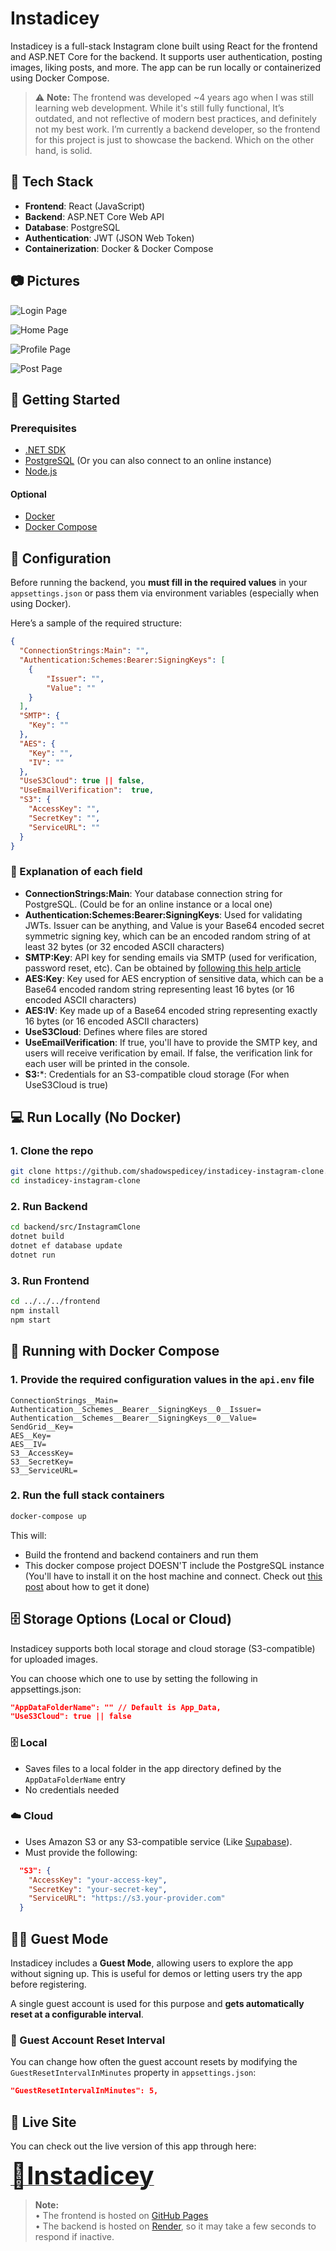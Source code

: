 # Instadicey

Instadicey is a full-stack Instagram clone built using React for the frontend and ASP.NET Core for the backend. It supports user authentication, posting images, liking posts, and more. The app can be run locally or containerized using Docker Compose.

> ⚠️ **Note:** The frontend was developed ~4 years ago when I was still learning web development. While it's still fully functional, It’s outdated, and not reflective of modern best practices, and definitely not my best work. I’m currently a backend developer, so the frontend for this project is just to showcase the backend. Which on the other hand, is solid.

## 🧱 Tech Stack

- **Frontend**: React (JavaScript)
- **Backend**: ASP.NET Core Web API
- **Database**: PostgreSQL
- **Authentication**: JWT (JSON Web Token)
- **Containerization**: Docker & Docker Compose

## 📷 Pictures
![Login Page](https://user-images.githubusercontent.com/85850551/139522554-fc78e1d9-8b6e-4916-a264-8993ed98a957.png)

![Home Page](https://user-images.githubusercontent.com/85850551/139522564-e3e66a57-4297-4afa-8ad7-ef28bbc2a01d.png)

![Profile Page](https://user-images.githubusercontent.com/85850551/139522568-95e6d930-f850-456f-bef6-57a62ffc3ac9.png)

![Post Page](https://user-images.githubusercontent.com/85850551/139522586-c1a8ca41-ffd6-42ff-a6f5-efb1f7d42440.png)

## 🚀 Getting Started
### Prerequisites
- [.NET SDK](https://dotnet.microsoft.com/en-us/download)
- [PostgreSQL](https://www.postgresql.org/download/) (Or you can also connect to an online instance)
- [Node.js](https://nodejs.org/)
#### Optional
- [Docker](https://www.docker.com/)
- [Docker Compose](https://docs.docker.com/compose/)

## 🔧 Configuration
Before running the backend, you **must fill in the required values** in your `appsettings.json` or pass them via environment variables (especially when using Docker).

Here’s a sample of the required structure:

```json
{
  "ConnectionStrings:Main": "",
  "Authentication:Schemes:Bearer:SigningKeys": [
	{
		"Issuer": "",
		"Value": ""
	}
  ],
  "SMTP": {
    "Key": ""
  },
  "AES": {
    "Key": "",
    "IV": ""
  },
  "UseS3Cloud": true || false,
  "UseEmailVerification":  true,
  "S3": {
    "AccessKey": "",
    "SecretKey": "",
    "ServiceURL": ""
  }
}
```
### 🔑 Explanation of each field
- **ConnectionStrings:Main**: Your database connection string for PostgreSQL. (Could be for an online instance or a local one)
- **Authentication:Schemes:Bearer:SigningKeys**: Used for validating JWTs. Issuer can be anything, and Value is your Base64 encoded secret symmetric signing key, which can be an encoded random string of at least 32 bytes (or 32 encoded ASCII characters)
- **SMTP:Key**: API key for sending emails via SMTP (used for verification, password reset, etc). Can be obtained by [following this help article](https://support.google.com/mail/answer/185833)
- **AES:Key**: Key used for AES encryption of sensitive data, which can be a  Base64 encoded random string representing least 16 bytes (or 16 encoded ASCII characters)
- **AES:IV**: Key made up of a Base64 encoded string representing exactly 16 bytes (or 16 encoded ASCII characters)
- **UseS3Cloud**: Defines where files are stored
- **UseEmailVerification**: If true, you'll have to provide the SMTP key, and users will receive verification by email. If false, the verification link for each user will be printed in the console.
- **S3:***: Credentials for an S3-compatible cloud storage (For when UseS3Cloud is true)

## 💻 Run Locally (No Docker)
### 1. Clone the repo

```bash
git clone https://github.com/shadowspedicey/instadicey-instagram-clone.git
cd instadicey-instagram-clone
```
### 2. Run Backend
```bash
cd backend/src/InstagramClone
dotnet build
dotnet ef database update
dotnet run
```
### 3. Run Frontend
```bash
cd ../../../frontend
npm install
npm start
```

## 🐳 Running with Docker Compose
### 1. Provide the required configuration values in the `api.env` file
```
ConnectionStrings__Main=
Authentication__Schemes__Bearer__SigningKeys__0__Issuer=
Authentication__Schemes__Bearer__SigningKeys__0__Value=
SendGrid__Key=
AES__Key=
AES__IV=
S3__AccessKey=
S3__SecretKey=
S3__ServiceURL=
```
### 2. Run the full stack containers
```bash
docker-compose up
```
This will:
- Build the frontend and backend containers and run them
- This docker compose project DOESN'T include the PostgreSQL instance (You'll have to install it on the host machine and connect. Check out [this post](https://forums.docker.com/t/how-to-reach-localhost-on-host-from-docker-container/113321) about how to get it done)

## 🗄️ Storage Options (Local or Cloud)
Instadicey supports both local storage and cloud storage (S3-compatible) for uploaded images.

You can choose which one to use by setting the following in appsettings.json:
```json
"AppDataFolderName": "" // Default is App_Data,
"UseS3Cloud": true || false
```
### 🗄️ Local
- Saves files to a local folder in the app directory defined by the `AppDataFolderName` entry
- No credentials needed
### ☁️ Cloud
- Uses Amazon S3 or any S3-compatible service (Like [Supabase](https://supabase.com/)).
- Must provide the following:
```json
  "S3": {
    "AccessKey": "your-access-key",
    "SecretKey": "your-secret-key",
    "ServiceURL": "https://s3.your-provider.com"
  }
```

## 🧑‍🚀 Guest Mode
Instadicey includes a **Guest Mode**, allowing users to explore the app without signing up. This is useful for demos or letting users try the app before registering.

A single guest account is used for this purpose and **gets automatically reset at a configurable interval**.

### 🔁 Guest Account Reset Interval

You can change how often the guest account resets by modifying the `GuestResetIntervalInMinutes` property in `appsettings.json`:

```json
"GuestResetIntervalInMinutes": 5,
```

## 🚀 Live Site
You can check out the live version of this app through here:



[<strong style="font-size: 2.5rem">🔗Instadicey</strong>](https://shadowspedicey.github.io/instadicey-instagram-clone/#/)
> **Note:**  
> • The frontend is hosted on [GitHub Pages](https://pages.github.com/)  
> • The backend is hosted on [Render](https://render.com), so it may take a few seconds to respond if inactive.  